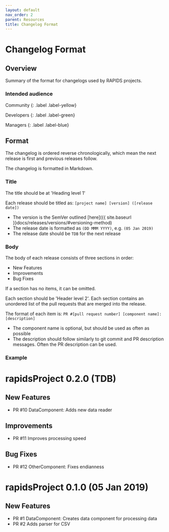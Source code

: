 ```yaml
---
layout: default
nav_order: 2
parent: Resources
title: Changelog Format
---
```


# Changelog Format

## Overview

Summary of the format for changelogs used by RAPIDS projects.

### Intended audience

Community
{: .label .label-yellow}

Developers
{: .label .label-green}

Managers
{: .label .label-blue}

## Format

The changelog is ordered reverse chronologically, which mean the next release is first and previous releases follow.

The changelog is formatted in Markdown.

### Title

The title should be at 'Heading level 1'

Each release should be titled as: `[project name] [version] ([release date])`

- The version is the SemVer outlined [here]({{ site.baseurl }}docs/releases/versions/#versioning-method)
- The release date is formatted as `(DD MMM YYYY)`, e.g. `(05 Jan 2019)`
- The release date should be `TDB` for the next release

### Body

The body of each release consists of three sections in order:

- New Features
- Improvements
- Bug Fixes

If a section has no items, it can be omitted.

Each section should be 'Header level 2'. Each section contains an unordered list of the pull requests that are merged into the release.

The format of each item is: `PR #[pull request number] [component name]: [description]`

- The component name is optional, but should be used as often as possible
- The description should follow similarly to git commit and PR description messages. Often the PR description can be used.


### Example

# rapidsProject 0.2.0 (TDB)

## New Features

- PR #10 DataComponent: Adds new data reader

## Improvements

- PR #11 Improves processing speed

## Bug Fixes

-  PR #12 OtherComponent: Fixes endianness

# rapidsProject 0.1.0 (05 Jan 2019)

## New Features

- PR #1 DataComponent: Creates data component for processing data
- PR #2 Adds parser for CSV
